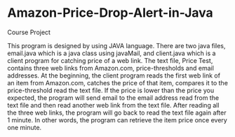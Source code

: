 Amazon-Price-Drop-Alert-in-Java
===============================

Course Project

This program is designed by using JAVA language. There are two java files, email.java which is a java class using javaMail, and client.java which is a client program for catching price of a web link. The text file, Price Test, contains three web links from Amazon.com, price-thresholds and email addresses. At the beginning, the client program reads the first web link of an item from Amazon.com, catches the price of that item, compares it to the price-threshold read the text file. If the price is lower than the price you expected, the program will send email to the email address read from the text file and then read another web link from the text file. After reading all the three web links, the program will go back to read the text file again after 1 minute. In other words, the program can retrieve the item price once every one minute.
